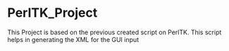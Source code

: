 PerlTK_Project
==============

This Project is based on the previous created script on PerlTK. This script helps in generating the XML for the GUI input
